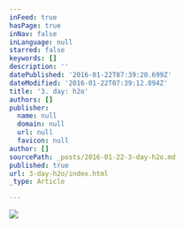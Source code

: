 ```yaml
---
inFeed: true
hasPage: true
inNav: false
inLanguage: null
starred: false
keywords: []
description: ''
datePublished: '2016-01-22T07:39:20.699Z'
dateModified: '2016-01-22T07:39:12.894Z'
title: '3. day: h2o'
authors: []
publisher:
  name: null
  domain: null
  url: null
  favicon: null
author: []
sourcePath: _posts/2016-01-22-3-day-h2o.md
published: true
url: 3-day-h2o/index.html
_type: Article

---
```

![](https://the-grid-user-content.s3-us-west-2.amazonaws.com/cce81adc-ca73-4df9-b311-947d05e1e1bd.jpg)